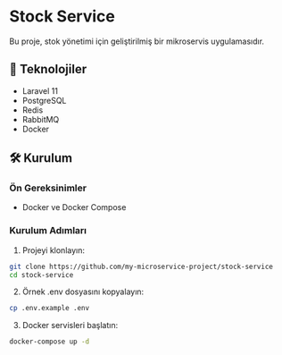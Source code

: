# Stock Service

Bu proje, stok yönetimi için geliştirilmiş bir mikroservis uygulamasıdır.

## 🚀 Teknolojiler

- Laravel 11
- PostgreSQL
- Redis
- RabbitMQ
- Docker

## 🛠 Kurulum

### Ön Gereksinimler

- Docker ve Docker Compose

### Kurulum Adımları

1. Projeyi klonlayın:
```bash
git clone https://github.com/my-microservice-project/stock-service
cd stock-service
```

2. Örnek .env dosyasını kopyalayın:
```bash
cp .env.example .env
```

3. Docker servisleri başlatın:
```bash
docker-compose up -d
```